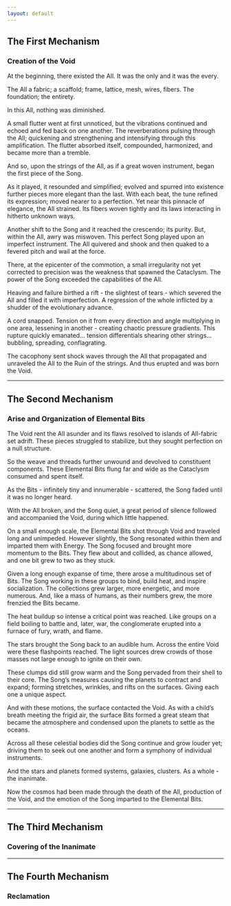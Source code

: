 ```yaml
---
layout: default
---
```


## The First Mechanism

### Creation of the Void


At the beginning, there existed the All. It was the only and it was the every.

The All a fabric; a scaffold; frame, lattice, mesh, wires, fibers. The
foundation; the entirety.

In this All, nothing was diminished.

A small flutter went at first unnoticed, but the vibrations continued and
echoed and fed back on one another. The reverberations pulsing through the
All; quickening and strengthening and intensifying through this amplification.
The flutter absorbed itself, compounded, harmonized, and became more than a
tremble.

And so, upon the strings of the All, as if a great woven instrument, began the
first piece of the Song.

As it played, it resounded and simplified; evolved and spurred into existence
further pieces more elegant than the last. With each beat, the tune refined
its expression; moved nearer to a perfection. Yet near this pinnacle of
elegance, the All strained. Its fibers woven tightly and its laws interacting
in hitherto unknown ways.

Another shift to the Song and it reached the crescendo; its purity. But,
within the All, awry was miswoven. This perfect Song played upon an imperfect
instrument. The All quivered and shook and then quaked to a fevered pitch and
wail at the force.

There, at the epicenter of the commotion, a small irregularity not yet
corrected to precision was the weakness that spawned the Cataclysm. The power
of the Song exceeded the capabilities of the All.

Heaving and failure birthed a rift - the slightest of tears - which severed
the All and filled it with imperfection. A regression of the whole inflicted
by a shudder of the evolutionary advance.

A cord snapped. Tension on it from every direction and angle multiplying in
one area, lessening in another - creating chaotic pressure gradients. This
rupture quickly emanated… tension differentials shearing other strings…
bubbling, spreading, conflagrating.

The cacophony sent shock waves through the All that propagated and unraveled
the All to the Ruin of the strings. And thus erupted and was born the Void.

---

## The Second Mechanism

### Arise and Organization of Elemental Bits

The Void rent the All asunder and its flaws resolved to islands of All-fabric
set adrift. These pieces struggled to stabilize, but they sought perfection on
a null structure.

So the weave and threads further unwound and devolved to constituent
components. These Elemental Bits flung far and wide as the Cataclysm consumed
and spent itself.

As the Bits - infinitely tiny and innumerable - scattered, the Song faded
until it was no longer heard.

With the All broken, and the Song quiet, a great period of silence followed
and accompanied the Void, during which little happened.

On a small enough scale, the Elemental Bits shot through Void and traveled
long and unimpeded. However slightly, the Song resonated within them and
imparted them with Energy. The Song focused and brought more momentum to the
Bits. They flew about and collided, as chance allowed, and one bit grew to two
as they stuck.

Given a long enough expanse of time, there arose a multitudinous set of Bits.
The Song working in these groups to bind, build heat, and inspire
socialization. The collections grew larger, more energetic, and more numerous.
And, like a mass of humans, as their numbers grew, the more frenzied the Bits
became.

The heat buildup so intense a critical point was reached. Like groups on a
field boiling to battle and, later, war, the conglomerate erupted into a
furnace of fury, wrath, and flame.

The stars brought the Song back to an audible hum. Across the entire Void were
these flashpoints reached. The light sources drew crowds of those masses not
large enough to ignite on their own.

These clumps did still grow warm and the Song pervaded from their shell to
their core. The Song’s measures causing the planets to contract and expand;
forming stretches, wrinkles, and rifts on the surfaces. Giving each one a
unique aspect.

And with these motions, the surface contacted the Void. As with a child’s
breath meeting the frigid air, the surface Bits formed a great steam that
became the atmosphere and condensed upon the planets to settle as the oceans.

Across all these celestial bodies did the Song continue and grow louder yet;
driving them to seek out one another and form a symphony of individual
instruments.

And the stars and planets formed systems, galaxies, clusters. As a whole - the
inanimate.

Now the cosmos had been made through the death of the All, production of the
Void, and the emotion of the Song imparted to the Elemental Bits.

---

## The Third Mechanism

### Covering of the Inanimate

---

## The Fourth Mechanism

### Reclamation
